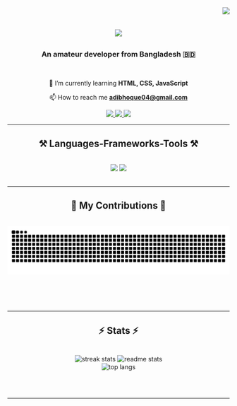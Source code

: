 <img align="right" src="https://visitor-badge.laobi.icu/badge?page_id=adibhoque.adibhoque" />

<h1 align="center">
    <img src="https://readme-typing-svg.herokuapp.com/?font=Righteous&size=35&center=true&vCenter=true&width=500&height=70&duration=4000&lines=Hi+There!+👋;+I'm+Adib+Hoque!;" />
</h1>

<h3 align="center">An amateur developer from Bangladesh 🇧🇩</h3>

<br/>

<div align="center">
 
🌱 I’m currently learning **HTML, CSS, JavaScript**

📫 How to reach me **adibhoque04@gmail.com**

 </div>
 
<div align="center"> 
  <a href="mailto:adibhoque04@gmail.com">
    <img src="https://img.shields.io/badge/Gmail-333333?style=for-the-badge&logo=gmail&logoColor=red" />
  </a>
  <a href="https://linkedin.com/in/adibhoque" target="_blank">
    <img src="https://img.shields.io/badge/LinkedIn-0077B5?style=for-the-badge&logo=linkedin&logoColor=white" target="_blank" />
  </a>
  <a href="https://x.com/AdibHoque" target="_blank">
     <img src="https://img.shields.io/badge/TWITTER-333333?style=for-the-badge&logo=x" target="_blank" /> 
  </a>
</div>

 <hr/>
 
<h2 align="center">⚒️ Languages-Frameworks-Tools ⚒️</h2>
<br/>
<div align="center">
    <img src="https://skillicons.dev/icons?i=react,bootstrap,mui,html,css,vscode,github,figma,tailwind,git,r" />
    <img src="https://skillicons.dev/icons?i=nodejs,python,javascript,typescript,express,firebase,mongodb,c,java,nextjs,mysql,flask" /><br>
</div>

<br/>
<hr/>

<div align="center">
  <h2>🐍 My Contributions 🐍</h2>
  <br>
  <img alt="snake eating my contributions" src="https://raw.githubusercontent.com/AdibHoque/AdibHoque/output/github-contribution-grid-snake.svg" />
  
  <br/><br/><br/>
</div>

<hr/>

<h2 align="center">⚡ Stats ⚡</h2>
<br>
<div align=center>
  <img width=390 height=155 src="https://streak-stats.demolab.com/?user=Adibhoque&theme=react&border_radius=10.0" alt="streak stats"/>
  <img width=390 height=155 src="https://github-readme-stats.vercel.app/api?username=adibhoque&show_icons=true&theme=react&rank_icon=github&border_radius=10" alt="readme stats" />
  <br/>
  <img width=390 height=155 align="center" src="https://github-readme-stats.vercel.app/api/top-langs/?username=adibhoque&hide=HTML&langs_count=8&layout=compact&theme=react&border_radius=10&size_weight=0.5&count_weight=0.5&exclude_repo=github-readme-stats" alt="top langs" />
</div>

<br/><br/>

<hr/>
